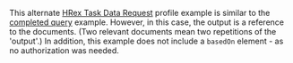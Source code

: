 This alternate [HRex Task Data Request](StructureDefinition-hrex-task-data-request.html) profile example is similar to the [completed query](Task-query-complete.html) example.  However, in this case, the output is a reference to the documents.  (Two relevant documents mean two repetitions of the 'output'.)  In addition, this example does not include a `basedOn` element - as no authorization was needed.

